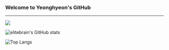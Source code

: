 ### Welcome to Yeonghyeon's GitHub
<hr />
<!--
**elitebrain/elitebrain** is a ✨ _special_ ✨ repository because its `README.md` (this file) appears on your GitHub profile.

Here are some ideas to get you started:

- 🔭 I’m currently working on ...
- 🌱 I’m currently learning ...
- 👯 I’m looking to collaborate on ...
- 🤔 I’m looking for help with ...
- 💬 Ask me about ...
- 📫 How to reach me: ...
- 😄 Pronouns: ...
- ⚡ Fun fact: ...
-->

<!--
![](./profile-3d-contrib/profile-gitblock.svg)
-->

<img src="https://api.opgc.me/githubs/users/elitebrain/tag/?theme=basic" />

<!--
![elitebrain's GitHub stats](https://github-readme-stats.vercel.app/api?username=elitebrain&include_all_commits=true&count_private=true&theme=vue&show_icons=true&hide=stars,prs)
-->
![elitebrain's GitHub stats](https://github-readme-stats.vercel.app/api?username=elitebrain&hide=stars&count_private=true&show_icons=true&theme=vue)


![Top Langs](https://github-readme-stats.vercel.app/api/top-langs/?username=elitebrain&layout=compact&theme=vue)
